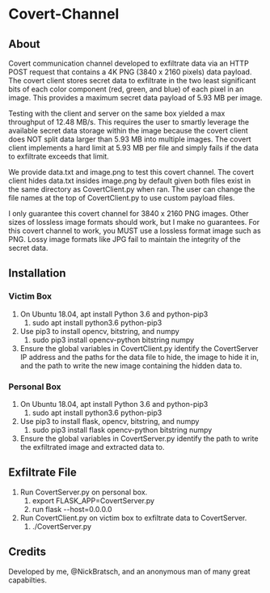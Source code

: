 # Covert-Channel
## About
Covert communication channel developed to exfiltrate data via an HTTP POST request that contains a 4K PNG (3840 x 2160 pixels) data payload. The covert client stores secret data to exfiltrate in the two least significant bits of each color component (red, green, and blue) of each pixel in an image. This provides a maximum secret data payload of 5.93 MB per image.

Testing with the client and server on the same box yielded a max throughput of 12.48 MB/s. This requires the user to smartly leverage the available secret data storage within the image because the covert client does NOT split data larger than 5.93 MB into multiple images. The covert client implements a hard limit at 5.93 MB per file and simply fails if the data to exfiltrate exceeds that limit.

We provide data.txt and image.png to test this covert channel. The covert client hides data.txt insides image.png by default given both files exist in the same directory as CovertClient.py when ran. The user can change the file names at the top of CovertClient.py to use custom payload files.

I only guarantee this covert channel for 3840 x 2160 PNG images. Other sizes of lossless image formats should work, but I make no guarantees. For this covert channel to work, you MUST use a lossless format image such as PNG. Lossy image formats like JPG fail to maintain the integrity of the secret data.

## Installation
### Victim Box

1. On Ubuntu 18.04, apt install Python 3.6 and python-pip3
    1. sudo apt install python3.6 python-pip3
2. Use pip3 to install opencv, bitstring, and numpy
    1. sudo pip3 install opencv-python bitstring numpy
3. Ensure the global variables in CovertClient.py identify the CovertServer IP address and the paths for the data file to hide, the image to hide it in, and the path to write the new image containing the hidden data to.


### Personal Box

1. On Ubuntu 18.04, apt install Python 3.6 and python-pip3
    1. sudo apt install python3.6 python-pip3
2. Use pip3 to install flask, opencv, bitstring, and numpy
    1. sudo pip3 install flask opencv-python bitstring numpy
3. Ensure the global variables in CovertServer.py identify the path to write the exfiltrated image and extracted data to.


## Exfiltrate File
1. Run CovertServer.py on personal box.
    1. export FLASK_APP=CovertServer.py
    2. run flask --host=0.0.0.0
2. Run CovertClient.py on victim box to exfiltrate data to CovertServer.
    1. ./CovertServer.py

## Credits
Developed by me, @NickBratsch, and an anonymous man of many great capabilties.
